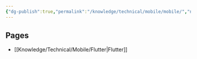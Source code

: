 ```yaml
---
{"dg-publish":true,"permalink":"/knowledge/technical/mobile/mobile/","noteIcon":""}
---
```


## Pages

- [[Knowledge/Technical/Mobile/Flutter\|Flutter]]


